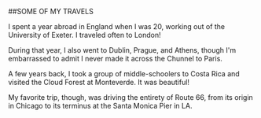 ##SOME OF MY TRAVELS

I spent a year abroad in England when I was 20, working out of the University of Exeter. I traveled often to London!

During that year, I also went to Dublin, Prague, and Athens, though I'm embarrassed to admit I never made it across the Chunnel to Paris.

A few years back, I took a group of middle-schoolers to Costa Rica and visited the Cloud Forest at Monteverde. It was beautiful!

My favorite trip, though, was driving the entirety of Route 66, from its origin in Chicago to its terminus at the Santa Monica Pier in LA. 
